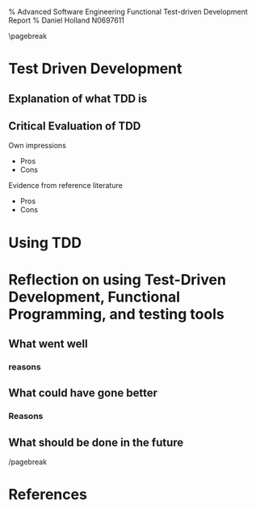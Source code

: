 % Advanced Software Engineering Functional Test-driven Development Report
% Daniel Holland N0697611

\pagebreak

# Test Driven Development

## Explanation of what TDD is


## Critical Evaluation of TDD

Own impressions

- Pros
- Cons

Evidence from reference literature

- Pros
- Cons

# Using TDD

# Reflection on using Test-Driven Development, Functional Programming, and testing tools

## What went well

### reasons

## What could have gone better

### Reasons

## What should be done in the future

/pagebreak

# References
